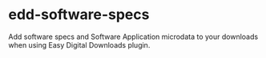 edd-software-specs
==================

Add software specs and Software Application microdata to your downloads when using Easy Digital Downloads plugin.
